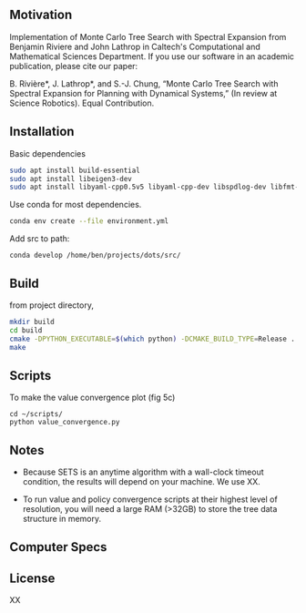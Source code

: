 
## Motivation

Implementation of Monte Carlo Tree Search with Spectral Expansion from Benjamin Riviere and John Lathrop in Caltech's Computational and Mathematical Sciences Department. If you use our software in an academic publication, please cite our paper: 


B. Rivière*, J. Lathrop*, and S.-J. Chung, “Monte Carlo Tree Search with Spectral Expansion for Planning with Dynamical Systems,” (In review at Science Robotics). Equal Contribution.


## Installation

Basic dependencies 
```bash
sudo apt install build-essential
sudo apt install libeigen3-dev
sudo apt install libyaml-cpp0.5v5 libyaml-cpp-dev libspdlog-dev libfmt-dev
```

Use conda for most dependencies. 
```bash
conda env create --file environment.yml
```

Add src to path:
```
conda develop /home/ben/projects/dots/src/
```

## Build
from project directory, 
```bash
mkdir build
cd build 
cmake -DPYTHON_EXECUTABLE=$(which python) -DCMAKE_BUILD_TYPE=Release ..
make 
```

## Scripts

<!-- To make the rollout plot (fig 5a/b)
```
cd ~/scripts/
python rollout.py
``` -->


To make the value convergence plot (fig 5c)
```
cd ~/scripts/
python value_convergence.py
```

<!-- To make the policy convergence plot in the paper (fig 5d)
```
cd ~/scripts/
python value_convergence.py
``` -->


## Notes

- Because SETS is an anytime algorithm with a wall-clock timeout condition, the results will depend on your machine. We use XX. 

- To run value and policy convergence scripts at their highest level of resolution, you will need a large RAM (>32GB) to store the tree data structure in memory. 



## Computer Specs 

<todo>


## License
XX